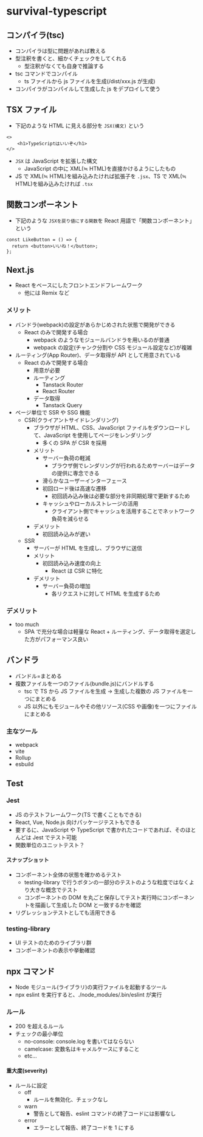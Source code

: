 # survival-typescript

## コンパイラ(tsc)

- コンパイラは型に問題があれば教える
- 型注釈を書くと、細かくチェックをしてくれる
  - 型注釈がなくても自身で推論する
- tsc コマンドでコンパイル
  - ts ファイルから js ファイルを生成(/dist/xxx.js が生成)
- コンパイラがコンパイルして生成した js をデプロイして使う

## TSX ファイル

- 下記のような HTML に見える部分を `JSX(構文)` という

```
<>
    <h1>TypeScriptはいいぞ</h1>
</>
```

- `JSX` は JavaScript を拡張した構文
  - JavaScript の中に XML(≒ HTML)を直接かけるようにしたもの
- JS で XML(≒ HTML)を組み込みたければ拡張子を `.jsx`、TS で XML(≒ HTML)を組み込みたければ `.tsx`

## 関数コンポーネント

- 下記のような `JSXを戻り値にする関数`を React 用語で「関数コンポーネント」という

```
const LikeButton = () => {
  return <button>いいね！</button>;
};
```

## Next.js

- React をベースにしたフロントエンドフレームワーク
  - 他には Remix など

### メリット

- バンドラ(webpack)の設定があらかじめされた状態で開発ができる
  - React のみで開発する場合
    - webpack のようなモジュールバンドラを用いるのが普通
    - webpack の設定(チャンク分割や CSS モジュール設定など)が複雑
- ルーティング(App Router)、データ取得が API として用意されている
  - React のみで開発する場合
    - 用意が必要
    - ルーティング
      - Tanstack Router
      - React Router
    - データ取得
      - Tanstack Query
- ページ単位で SSR や SSG 機能
  - CSR(クライアントサイドレンダリング)
    - ブラウザが HTML、CSS、JavaScript ファイルをダウンロードして、JavaScript を使用してページをレンダリング
      - 多くの SPA が CSR を採用
    - メリット
      - サーバー負荷の軽減
        - ブラウザ側でレンダリングが行われるためサーバーはデータの提供に専念できる
      - 滑らかなユーザーインターフェース
      - 初回ロード後は高速な遷移
        - 初回読み込み後は必要な部分を非同期処理で更新するため
      - キャッシュやローカルストレージの活用
        - クライアント側でキャッシュを活用することでネットワーク負荷を減らせる
    - デメリット
      - 初回読み込みが遅い
  - SSR
    - サーバーが HTML を生成し、ブラウザに送信
    - メリット
      - 初回読み込み速度の向上
        - React は CSR に特化
    - デメリット
      - サーバー負荷の増加
        - 各リクエストに対して HTML を生成するため

### デメリット

- too much
  - SPA で充分な場合は軽量な React + ルーティング、データ取得を選定した方がパフォーマンス良い

## バンドラ

- バンドル=まとめる
- 複数ファイルを一つのファイル(bundle.js)にバンドルする
  - tsc で TS から JS ファイルを生成 → 生成した複数の JS ファイルを一つにまとめる
  - JS 以外にもモジュールやその他リソース(CSS や画像)を一つにファイルにまとめる

### 主なツール

- webpack
- vite
- Rollup
- esbuild

## Test

### Jest

- JS のテストフレームワーク(TS で書くこともできる)
- React, Vue, Node.js 向けパッケージテストもできる
- 要するに、JavaScript や TypeScript で書かれたコードであれば、そのほとんどは Jest でテスト可能
- 関数単位のユニットテスト？

#### スナップショット

- コンポーネント全体の状態を確かめるテスト
  - testing-library で行うボタンの一部分のテストのような粒度ではなくより大きな概念でテスト
  - コンポーネントの DOM を丸ごと保存してテスト実行時にコンポーネントを描画して生成した DOM と一致するかを確認
- リグレッションテストとしても活用できる

### testing-library

- UI テストのためのライブラリ群
- コンポーネントの表示や挙動確認

## npx コマンド

- Node モジュール(ライブラリ)の実行ファイルを起動するツール
- npx eslint を実行すると、./node_modules/.bin/eslint が実行

### ルール

- 200 を超えるルール
- チェックの最小単位
  - no-console: console.log を書いてはならない
  - camelcase: 変数名はキャメルケースにすること
  - etc...

#### 重大度(severity)

- ルールに設定
  - off
    - ルールを無効化、チェックなし
  - warn
    - 警告として報告、eslint コマンドの終了コードには影響なし
  - error
    - エラーとして報告、終了コードを 1 にする
